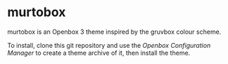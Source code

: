 # murtobox

murtobox is an Openbox 3 theme inspired by the gruvbox colour scheme.

To install, clone this git repository and use the *Openbox Configuration Manager* to create a theme archive of it, then install the theme.
